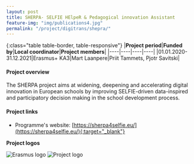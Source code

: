 ```yaml
---
layout: post
title: SHERPA- SELFIE HElpeR & Pedagogical innovation Assistant  
feature-img: "img/publications4.jpg"
permalink: "/project/digitrans/shepra/"
---
```


{:class="table table-border, table-responsive"}
|**Project period**|**Funded by**|**Local coordinator**|**Project members**|
|----|----|----|----|
|01.01.2020-31.12.2021|Erasmus+ KA3|Mart Laanpere|Priit Tammets, Pjotr Savitski|

#### Project overview
The SHERPA project aims at widening, deepening and accelerating digital innovation in European schools by improving SELFIE-driven data-inspired and participatory decision making in the school development process.

#### Project links

- Programme's website: [https://sherpa4selfie.eu/](https://sherpa4selfie.eu/){:target="_blank"}

**Project logos**
<div> 
    <img class="img-fluid-innews" src="{{ '/img/financier_logos/erasmus-plus.png' | prepend: site.baseurl }}" alt="Erasmus logo">
    <img class="img-fluid-innews" src="{{ '/img/project_logos/SHERPA.jpg' | prepend: site.baseurl }}" alt="Project logo">
</div>